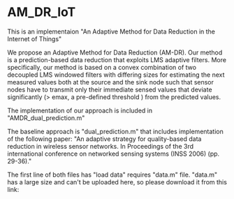 # AM_DR_IoT

This is an implementaion "An Adaptive Method for Data Reduction in the Internet of Things"

We propose an Adaptive Method for Data Reduction (AM-DR). Our method is a prediction-based data reduction that exploits LMS adaptive filters. More specifically, our method is based on a convex combination of two decoupled LMS windowed filters with differing sizes for estimating the next measured values both at the source and the sink node such that sensor nodes have to transmit only their immediate sensed values that deviate significantly (> emax, a pre-defined threshold ) from the predicted values.

The implementation of our approach is included in "AMDR_dual_prediction.m"

The baseline approach is "dual_prediction.m" that includes implementation of the following paper:
"An adaptive strategy for quality-based data reduction in wireless sensor networks. In Proceedings of the 3rd international 
conference on networked sensing systems (INSS 2006) (pp. 29-36)." 

The first line of both files has "load data" requires "data.m" file. "data.m" has a large size and can't be uploaded here, so please download it from this link:

